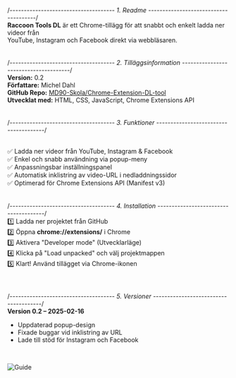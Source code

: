 /*-------------------------------------
        1.  Readme
--------------------------------------*/<br>
**Raccoon Tools DL** är ett Chrome-tillägg för att snabbt och enkelt ladda ner videor från  
YouTube, Instagram och Facebook direkt via webbläsaren.  
<br>
<br>
/*-------------------------------------
        2.  Tilläggsinformation
--------------------------------------*/<br>
**Version:**   0.2  
**Författare:**  Michel Dahl  
**GitHub Repo:** [MD90-Skola/Chrome-Extension-DL-tool](https://github.com/MD90-Skola/Chrome-Extension-DL-tool)  
**Utvecklat med:** HTML, CSS, JavaScript, Chrome Extensions API  
<br>
<br>
/*-------------------------------------
        3.  Funktioner
--------------------------------------*/
<br>
<br>

✅ Ladda ner videor från YouTube, Instagram & Facebook  
✅ Enkel och snabb användning via popup-meny  
✅ Anpassningsbar inställningspanel  
✅ Automatisk inklistring av video-URL i nedladdningssidor  
✅ Optimerad för Chrome Extensions API (Manifest v3)  
<br>
<br>
/*-------------------------------------
        4.  Installation
--------------------------------------*/<br>
1️⃣ Ladda ner projektet från GitHub  
2️⃣ Öppna **chrome://extensions/** i Chrome  
3️⃣ Aktivera "Developer mode" (Utvecklarläge)  
4️⃣ Klicka på "Load unpacked" och välj projektmappen  
5️⃣ Klart! Använd tillägget via Chrome-ikonen  
<br>
<br>
<br>
/*-------------------------------------
        5.  Versioner
--------------------------------------*/<br>
**Version 0.2 – 2025-02-16**  
- Uppdaterad popup-design  
- Fixade buggar vid inklistring av URL  
- Lade till stöd för Instagram och Facebook  
<br>

![Guide](https://i.imgur.com/dltJ3hj.png)


  
